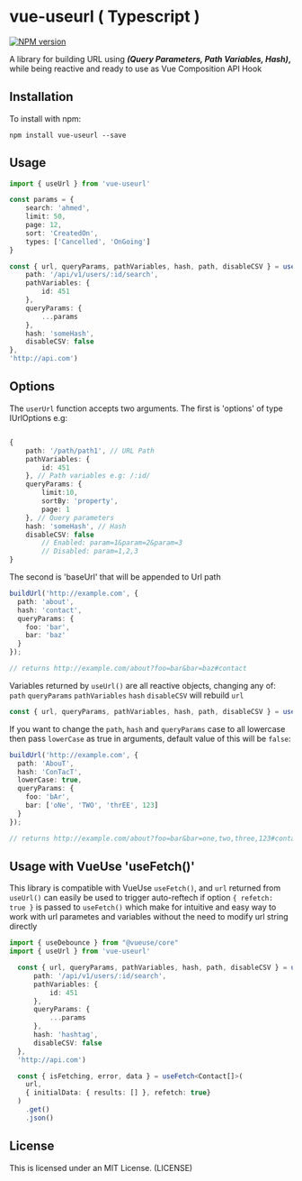 # vue-useurl ( Typescript )
[![NPM version](https://img.shields.io/npm/v/vue-useurl.svg)](https://www.npmjs.com/package/vue-useurl)

A library for building URL using ***(Query Parameters, Path Variables, Hash)*,** while being reactive and ready to use as Vue Composition API Hook

## Installation

To install with npm:

```
npm install vue-useurl --save
```

## Usage

```ts
import { useUrl } from 'vue-useurl'

const params = {
    search: 'ahmed',
    limit: 50,
    page: 12,
    sort: 'CreatedOn',
    types: ['Cancelled', 'OnGoing']
}

const { url, queryParams, pathVariables, hash, path, disableCSV } = useUrl({ 
    path: '/api/v1/users/:id/search',
    pathVariables: {
        id: 451
    },
    queryParams: {
        ...params
    },
    hash: 'someHash',
    disableCSV: false
}, 
'http://api.com')
```

## Options

The `userUrl` function accepts two arguments. The first is 'options' of type IUrlOptions e.g:
```ts

{
	path: '/path/path1', // URL Path
    pathVariables: { 
        id: 451
    }, // Path variables e.g: /:id/
    queryParams: {
        limit:10,
		sortBy: 'property',
		page: 1
    }, // Query parameters
    hash: 'someHash', // Hash
    disableCSV: false 
		// Enabled: param=1&param=2&param=3
		// Disabled: param=1,2,3
}
```

The second is 'baseUrl' that will be appended to Url path

```ts
buildUrl('http://example.com', {
  path: 'about',
  hash: 'contact',
  queryParams: {
    foo: 'bar',
    bar: 'baz'
  }
});

// returns http://example.com/about?foo=bar&bar=baz#contact
```

Variables returned by `useUrl()` are all reactive objects, changing any of: `path` `queryParams` `pathVariables` `hash` `disableCSV` will rebuild `url`

```ts
const { url, queryParams, pathVariables, hash, path, disableCSV } = useUrl(/*..*/)
```

If you want to change the `path`, `hash` and `queryParams` case to all lowercase then pass `lowerCase` as true in arguments, default value of this will be `false`:

```ts
buildUrl('http://example.com', {
  path: 'AbouT',
  hash: 'ConTacT',
  lowerCase: true,
  queryParams: {
    foo: 'bAr',
    bar: ['oNe', 'TWO', 'thrEE', 123]
  }
});

// returns http://example.com/about?foo=bar&bar=one,two,three,123#contact
```

## Usage with VueUse 'useFetch()'

This library is compatible with VueUse `useFetch()`, and `url` returned from `useUrl()` can easily be used to trigger auto-reftech if option `{ refetch: true }` is passed to `useFetch()` which make for intuitive and easy way to work with url parametes and variables without the need to modify url string directly
```ts
import { useDebounce } from "@vueuse/core"
import { useUrl } from 'vue-useurl'

  const { url, queryParams, pathVariables, hash, path, disableCSV } = useUrl({ 
      path: '/api/v1/users/:id/search',
      pathVariables: {
          id: 451
      },
      queryParams: {
          ...params
      },
      hash: 'hashtag',
      disableCSV: false
  }, 
  'http://api.com')

  const { isFetching, error, data } = useFetch<Contact[]>(
    url,
    { initialData: { results: [] }, refetch: true}
  )
    .get()
    .json()
```

## License

This is licensed under an MIT License. (LICENSE)